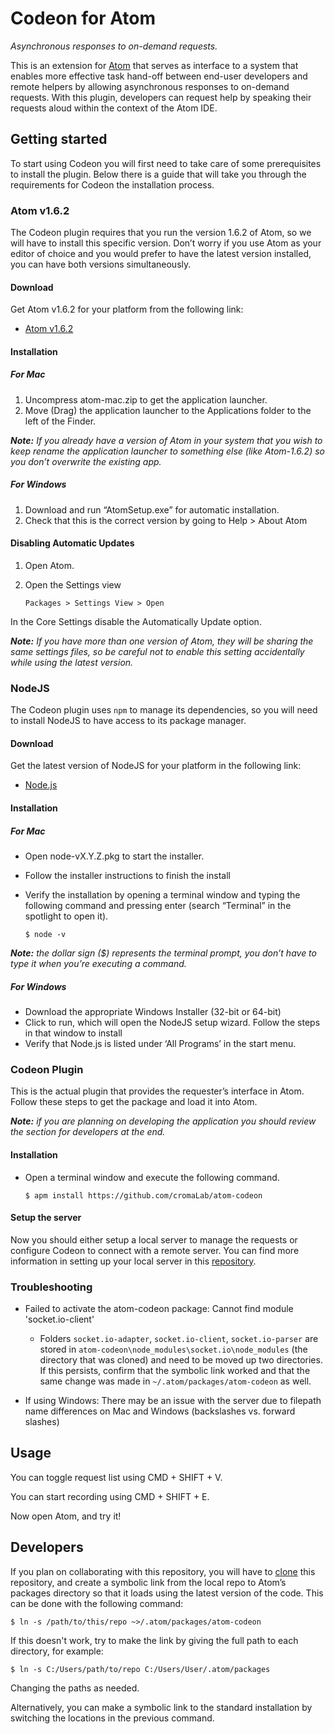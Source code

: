 # Codeon for Atom

*Asynchronous responses to on-demand requests.*

This is an extension for [Atom](atom.io) that serves as interface to a system that
enables more effective task hand-off between end-user developers and
remote helpers by allowing asynchronous responses to on-demand requests.
With this plugin, developers can request help by speaking their requests
aloud within the context of the Atom IDE.

## Getting started

To start using Codeon you will first need to take care of some
prerequisites to install the plugin. Below there is a guide that
will take you through the requirements for Codeon the installation
process.

### Atom v1.6.2

The Codeon plugin requires that you run the version 1.6.2 of Atom, so we
will have to install this specific version. Don’t worry if you use Atom
as your editor of choice and you would prefer to have the latest version
installed, you can have both versions simultaneously.

#### Download

Get Atom v1.6.2 for your platform from the following link:

-   [Atom v1.6.2](https://github.com/atom/atom/releases/tag/v1.6.2)

#### Installation

##### For Mac

1.  Uncompress atom-mac.zip to get the application launcher.
2.  Move (Drag) the application launcher to the Applications folder to
    the left of the Finder.

***Note:*** *If you already have a version of Atom in your system that
you wish to keep rename the application launcher to something else (like
Atom-1.6.2) so you don’t overwrite the existing app.*

##### For Windows

1.  Download and run “AtomSetup.exe” for automatic installation.
1.  Check that this is the correct version by going to Help > About Atom

#### Disabling Automatic Updates

1.  Open Atom.

2.  Open the Settings view

        Packages > Settings View > Open

In the Core Settings disable the Automatically Update option.

***Note:*** *If you have more than one version of Atom, they will be
sharing the same settings files, so be careful not to enable this
setting accidentally while using the latest version.*

### NodeJS

The Codeon plugin uses `npm` to manage its
dependencies, so you will need to install NodeJS to have access to its
package manager.

#### Download

Get the latest version of NodeJS for your platform in the following
link:

-   [Node.js](https://nodejs.org/en/download/)

#### Installation

##### For Mac

-   Open node-vX.Y.Z.pkg to start the installer.
-   Follow the installer instructions to finish the install
-   Verify the installation by opening a terminal window and typing the
    following command and pressing enter (search “Terminal” in the
    spotlight to open it).

        $ node -v

***Note:*** *the dollar sign ($) represents
the terminal prompt, you don’t have to type it when you’re executing a
command.*

##### For Windows

-   Download the appropriate Windows Installer (32-bit or 64-bit)
-   Click to run, which will open the NodeJS setup wizard. Follow the
    steps in that window to install
-   Verify that Node.js is listed under ‘All Programs’ in the
    start menu.

### Codeon Plugin

This is the actual plugin that provides the requester’s interface in
Atom. Follow these steps to get the package and load it into Atom.

***Note:*** *if you are planning on developing the application you
should review the section for developers at the end.*

#### Installation

-   Open a terminal window and execute the following command.

        $ apm install https://github.com/cromaLab/atom-codeon

#### Setup the server

Now you should either setup a local server to manage the requests or
configure Codeon to connect with a remote server. You can find more
information in setting up your local server in this
[repository](https://github.com/cromaLab/codeon-server).

### Troubleshooting

-   Failed to activate the atom-codeon package: Cannot
    find module 'socket.io-client'

    -   Folders `socket.io-adapter`, `socket.io-client`, `socket.io-parser` are
        stored in `atom-codeon\node_modules\socket.io\node_modules` (the
        directory that was cloned) and need to be moved up two directories. If
        this persists, confirm that the symbolic link worked and that the same
        change was made in `~/.atom/packages/atom-codeon` as well.

-   If using Windows: There may be an issue with the server due to
    filepath name differences on Mac and Windows (backslashes vs.
    forward slashes)

## Usage

You can toggle request list using CMD + SHIFT + V.

You can start recording using CMD + SHIFT + E.

Now open Atom, and try it!

## Developers

If you plan on collaborating with this repository, you will have to
[clone](https://help.github.com/articles/cloning-a-repository/)
this repository, and create a symbolic link from the local repo to
Atom’s packages directory so that it loads using the latest version
of the code. This can be done with the following command:

    $ ln -s /path/to/this/repo ~>/.atom/packages/atom-codeon

If this doesn't work, try to make the link by giving the full path to
each directory, for example:

    $ ln -s C:/Users/path/to/repo C:/Users/User/.atom/packages
    
Changing the paths as needed.

Alternatively, you can make a symbolic link to the standard installation
by switching the locations in the previous command.

